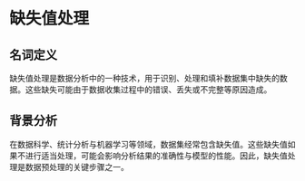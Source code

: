 # 缺失值处理
## 名词定义
缺失值处理是数据分析中的一种技术，用于识别、处理和填补数据集中缺失的数据。这些缺失可能由于数据收集过程中的错误、丢失或不完整等原因造成。
## 背景分析
在数据科学、统计分析与机器学习等领域，数据集经常包含缺失值。这些缺失值如果不进行适当处理，可能会影响分析结果的准确性与模型的性能。因此，缺失值处理是数据预处理的关键步骤之一。
